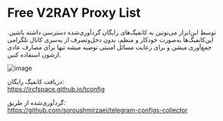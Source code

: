 # Free V2RAY Proxy List
توسط این‌ابزار می‌تونین به کانفیگ‌های رایگان گردآوری‌شده دسترسی داشته باشین. این‌کانفیگ‌ها به‌صورت خودکار و منظم، بدون دخل‌وتصرف از یه‌سری کانال تلگرامی جمع‌آوری میشن و برای رعایت مسائل امنیتی توصیه میشه تنها برای مصارف عادی ازشون استفاده کنین.

![image](https://github.com/user-attachments/assets/4600b7c1-a10a-4b7d-8768-865a78241f64)

دریافت کانفیگ رایگان:\
https://ircfspace.github.io/tconfig

گردآوری‌شده از طریق:\
https://github.com/soroushmirzaei/telegram-configs-collector